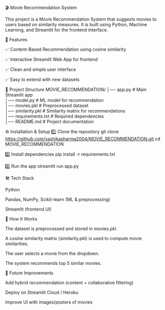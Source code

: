 🎬 Movie Recommendation System

This project is a Movie Recommendation System that suggests movies to users based on similarity measures. It is built using Python, Machine Learning, and Streamlit for the frontend interface.

🚀 Features

✅ Content-Based Recommendation using cosine similarity

✅ Interactive Streamlit Web App for frontend

✅ Clean and simple user interface

✅ Easy to extend with new datasets

📂 Project Structure
MOVIE_RECOMMENDATION/
│── app.py                # Main Streamlit app  
│── model.py              # ML model for recommendation  
│── movies.pkl            # Preprocessed dataset  
│── similarity.pkl        # Similarity matrix for recommendations  
│── requirements.txt      # Required dependencies  
│── README.md             # Project documentation  

⚙️ Installation & Setup
1️⃣ Clone the repository
git clone https://github.com/yashikasharma2004/MOVIE_RECOMMENDATION.git
cd MOVIE_RECOMMENDATION

2️⃣ Install dependencies
pip install -r requirements.txt

3️⃣ Run the app
streamlit run app.py

🛠️ Tech Stack

Python

Pandas, NumPy, Scikit-learn (ML & preprocessing)

Streamlit (frontend UI)

🎯 How It Works

The dataset is preprocessed and stored in movies.pkl.

A cosine similarity matrix (similarity.pkl) is used to compute movie similarities.

The user selects a movie from the dropdown.

The system recommends top 5 similar movies.


🌟 Future Improvements

Add hybrid recommendation (content + collaborative filtering)

Deploy on Streamlit Cloud / Heroku

Improve UI with images/posters of movies
